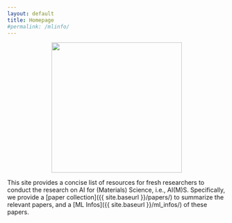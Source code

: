 ```yaml
---
layout: default
title: Homepage
#permalink: /mlinfo/
---
```



<div align="center">
<img src="{{ site.baseurl }}/assets/matverse_logo.png" width="300">
</div>

This site provides a concise list of resources for fresh researchers to conduct the research on AI for (Materials) Science,
i.e., AI(M)S. Specifically, we provide a [paper collection]({{ site.baseurl }}/papers/) to summarize the relevant papers, and
a [ML Infos]({{ site.baseurl }}/ml_infos/) of these papers. 

[//]: # ([//]: # &#40;[//]: # &#40;- [Homepage]&#40;{{ site.baseurl }}/&#41;&#41;&#41;)
[//]: # ([//]: # &#40;- [Papers]&#40;{{ site.baseurl }}/papers/&#41;&#41;)
[//]: # ()
[//]: # (- [ML Infos]&#40;{{ site.baseurl }}/ml_infos/&#41;)